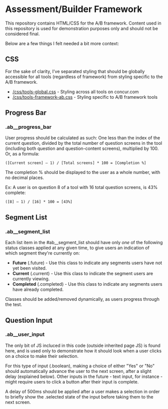 # Assessment/Builder Framework

This repository contains HTML/CSS for the A/B framework. Content used in this repository is used for demonstration purposes only and should not be considered final.

Below are a few things I felt needed a bit more context:

## CSS

For the sake of clarity, I've separated styling that should be globally accessible for all tools (regardless of framework) from styling specific to the A/B framework.

* [/css/tools-global.css](https://github.com/eclajambe/ab-framework/blob/master/css/tools-global.css) - Styling across all tools on concur.com
* [/css/tools-framework-ab.css](https://github.com/eclajambe/ab-framework/blob/master/css/tools-framework-ab.css) - Styling specific to A/B framework tools

## Progress Bar

### .ab__progress_bar

User progress should be calculated as such: One less than the index of the current question, divided by the total number of question screens in the tool (including both question and question-content screens), multiplied by 100. Or, as a formula:  

```
([Current screen] – 1) / [Total screens] * 100 = [Completion %]
```
The completion % should be displayed to the user as a whole number, with no decimal places. 

Ex: A user is on question 8 of a tool with 16 total question screens, is 43% complete: 

```
([8] – 1) / [16] * 100 = [43%] 
```

## Segment List

### .ab__segment_list 

Each list item in the #ab__segment_list should have only *one* of the following status classes applied at any given time, to give users an indication of which segment they're currently on: 

* **Future** (.future) - Use this class to indicate any segments users have not yet been visited.
* **Current** (.current) - Use this class to indicate the segment users are currently viewing.
* **Completed** (.completed) - Use this class to indicate any segments users have already completed.

Classes should be added/removed dynamically, as users progress through the test.


## Question Input

### .ab__user_input

The only bit of JS incluced in this code (outside inherited page JS) is found here, and is used only to demonstrate how it should look when a user clicks on a choice to make their selection.  

For this type of input (.boolean), making a choice of either "Yes" or "No" should automatically advance the user to the next screen, after a slight delay (explained below). Other inputs in the future - text input, for instance - might require users to click a button after their input is complete. 

A delay of 500ms should be applied after a user makes a selection in order to briefly show the .selected state of the input before taking them to the next screen. 
